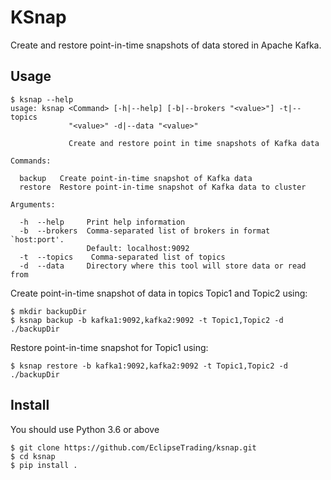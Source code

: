 # KSnap
Create and restore point-in-time snapshots of data stored in Apache Kafka.

## Usage
```
$ ksnap --help
usage: ksnap <Command> [-h|--help] [-b|--brokers "<value>"] -t|--topics
             "<value>" -d|--data "<value>"

             Create and restore point in time snapshots of Kafka data

Commands:

  backup   Create point-in-time snapshot of Kafka data
  restore  Restore point-in-time snapshot of Kafka data to cluster

Arguments:

  -h  --help     Print help information
  -b  --brokers  Comma-separated list of brokers in format `host:port'.
                 Default: localhost:9092
  -t  --topics    Comma-separated list of topics
  -d  --data     Directory where this tool will store data or read from
```

Create point-in-time snapshot of data in topics Topic1 and Topic2 using:

```
$ mkdir backupDir
$ ksnap backup -b kafka1:9092,kafka2:9092 -t Topic1,Topic2 -d ./backupDir
```

Restore point-in-time snapshot for Topic1 using:

```
$ ksnap restore -b kafka1:9092,kafka2:9092 -t Topic1,Topic2 -d ./backupDir
```

## Install
You should use Python 3.6 or above

```
$ git clone https://github.com/EclipseTrading/ksnap.git
$ cd ksnap
$ pip install .
```
